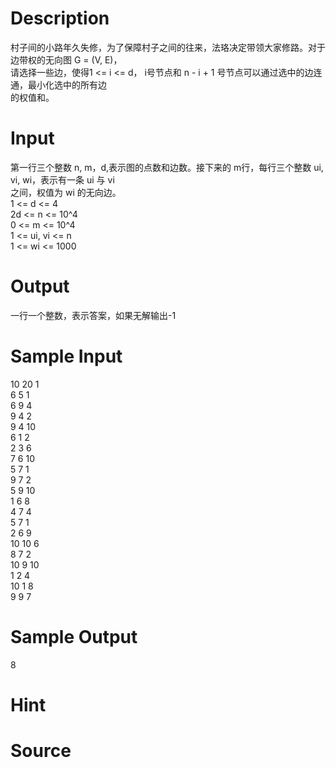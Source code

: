 
# Description

<div class="content"><div>村子间的小路年久失修，为了保障村子之间的往来，法珞决定带领大家修路。对于边带权的无向图 G = (V, E)，</div>
<div>请选择一些边，使得1 &lt;= i &lt;= d， i号节点和 n - i + 1 号节点可以通过选中的边连通，最小化选中的所有边</div>
<div>的权值和。</div>
<div></div>
<p></p></div>

# Input

<div class="content"><div>第一行三个整数 n, m，d,表示图的点数和边数。接下来的 m行，每行三个整数 ui, vi, wi，表示有一条 ui 与 vi </div>
<div>之间，权值为 wi 的无向边。</div>
<div>1 &lt;= d &lt;= 4</div>
<div>2d &lt;= n &lt;= 10^4</div>
<div>0 &lt;= m &lt;= 10^4</div>
<div>1 &lt;= ui, vi &lt;= n</div>
<div>1 &lt;= wi &lt;= 1000</div>
<p></p></div>

# Output

<div class="content"><div>一行一个整数，表示答案，如果无解输出-1</div>
<p></p></div>

# Sample Input

<div class="content"><span class="sampledata">10 20 1<br/>
6 5 1<br/>
6 9 4<br/>
9 4 2<br/>
9 4 10<br/>
6 1 2<br/>
2 3 6<br/>
7 6 10<br/>
5 7 1<br/>
9 7 2<br/>
5 9 10<br/>
1 6 8<br/>
4 7 4<br/>
5 7 1<br/>
2 6 9<br/>
10 10 6<br/>
8 7 2<br/>
10 9 10<br/>
1 2 4<br/>
10 1 8<br/>
9 9 7<br/>
</span></div>

# Sample Output

<div class="content"><span class="sampledata">8</span></div>

# Hint

<div class="content"><p></p></div>

# Source

<div class="content"><p><a href="problemset.php?search="></a></p></div>


